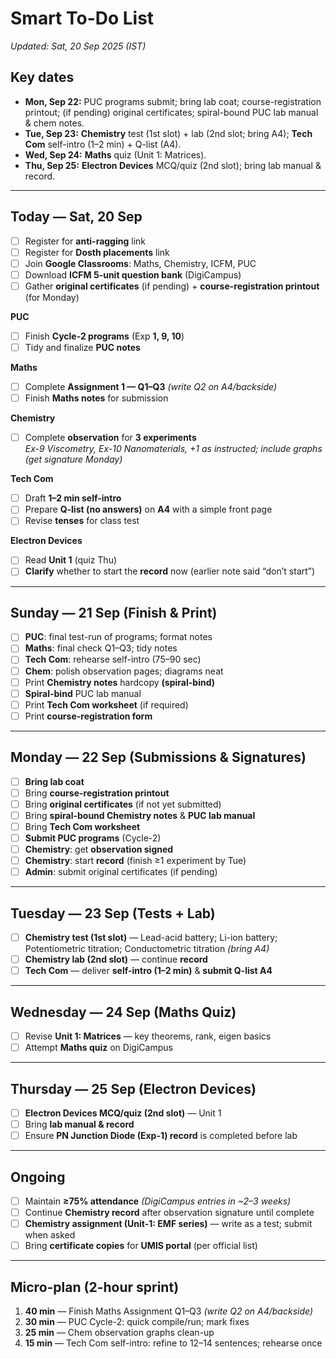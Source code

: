 # Smart To-Do List
*Updated: Sat, 20 Sep 2025 (IST)*

## Key dates
- **Mon, Sep 22:** PUC programs submit; bring lab coat; course-registration printout; (if pending) original certificates; spiral-bound PUC lab manual & chem notes.
- **Tue, Sep 23:** **Chemistry** test (1st slot) + lab (2nd slot; bring A4); **Tech Com** self-intro (1–2 min) + Q-list (A4).
- **Wed, Sep 24:** **Maths** quiz (Unit 1: Matrices).
- **Thu, Sep 25:** **Electron Devices** MCQ/quiz (2nd slot); bring lab manual & record.

---

## Today — Sat, 20 Sep
- [ ] Register for **anti-ragging** link
- [ ] Register for **Dosth placements** link
- [ ] Join **Google Classrooms**: Maths, Chemistry, ICFM, PUC
- [ ] Download **ICFM 5-unit question bank** (DigiCampus)
- [ ] Gather **original certificates** (if pending) + **course-registration printout** (for Monday)

**PUC**
- [ ] Finish **Cycle-2 programs** (Exp **1, 9, 10**)
- [ ] Tidy and finalize **PUC notes**

**Maths**
- [ ] Complete **Assignment 1 — Q1–Q3** _(write Q2 on A4/backside)_
- [ ] Finish **Maths notes** for submission

**Chemistry**
- [ ] Complete **observation** for **3 experiments**  
  _Ex-9 Viscometry, Ex-10 Nanomaterials, +1 as instructed; include graphs (get signature Monday)_

**Tech Com**
- [ ] Draft **1–2 min self-intro**
- [ ] Prepare **Q-list (no answers)** on **A4** with a simple front page
- [ ] Revise **tenses** for class test

**Electron Devices**
- [ ] Read **Unit 1** (quiz Thu)
- [ ] **Clarify** whether to start the **record** now (earlier note said “don’t start”)

---

## Sunday — 21 Sep (Finish & Print)
- [ ] **PUC**: final test-run of programs; format notes
- [ ] **Maths**: final check Q1–Q3; tidy notes
- [ ] **Tech Com**: rehearse self-intro (75–90 sec)
- [ ] **Chem**: polish observation pages; diagrams neat
- [ ] Print **Chemistry notes** hardcopy **(spiral-bind)**
- [ ] **Spiral-bind** PUC lab manual
- [ ] Print **Tech Com worksheet** (if required)
- [ ] Print **course-registration form**

---

## Monday — 22 Sep (Submissions & Signatures)
- [ ] **Bring lab coat**
- [ ] Bring **course-registration printout**
- [ ] Bring **original certificates** (if not yet submitted)
- [ ] Bring **spiral-bound Chemistry notes** & **PUC lab manual**
- [ ] Bring **Tech Com worksheet**
- [ ] **Submit PUC programs** (Cycle-2)
- [ ] **Chemistry**: get **observation signed**
- [ ] **Chemistry**: start **record** (finish ≥1 experiment by Tue)
- [ ] **Admin**: submit original certificates (if pending)

---

## Tuesday — 23 Sep (Tests + Lab)
- [ ] **Chemistry test (1st slot)** — Lead-acid battery; Li-ion battery; Potentiometric titration; Conductometric titration _(bring A4)_
- [ ] **Chemistry lab (2nd slot)** — continue **record**
- [ ] **Tech Com** — deliver **self-intro (1–2 min)** & **submit Q-list A4**

---

## Wednesday — 24 Sep (Maths Quiz)
- [ ] Revise **Unit 1: Matrices** — key theorems, rank, eigen basics
- [ ] Attempt **Maths quiz** on DigiCampus

---

## Thursday — 25 Sep (Electron Devices)
- [ ] **Electron Devices MCQ/quiz (2nd slot)** — Unit 1
- [ ] Bring **lab manual & record**
- [ ] Ensure **PN Junction Diode (Exp-1) record** is completed before lab

---

## Ongoing
- [ ] Maintain **≥75% attendance** _(DigiCampus entries in ~2–3 weeks)_
- [ ] Continue **Chemistry record** after observation signature until complete
- [ ] **Chemistry assignment (Unit-1: EMF series)** — write as a test; submit when asked
- [ ] Bring **certificate copies** for **UMIS portal** (per official list)

---

## Micro-plan (2-hour sprint)
1. **40 min** — Finish Maths Assignment Q1–Q3 _(write Q2 on A4/backside)_  
2. **30 min** — PUC Cycle-2: quick compile/run; mark fixes  
3. **25 min** — Chem observation graphs clean-up  
4. **15 min** — Tech Com self-intro: refine to 12–14 sentences; rehearse once